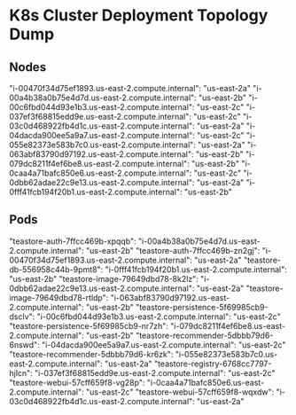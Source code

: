 # K8s Cluster Deployment Topology Dump

## Nodes

"i-00470f34d75ef1893.us-east-2.compute.internal": "us-east-2a"
"i-00a4b38a0b75e4d7d.us-east-2.compute.internal": "us-east-2b"
"i-00c6fbd044d93e1b3.us-east-2.compute.internal": "us-east-2c"
"i-037ef3f68815edd9e.us-east-2.compute.internal": "us-east-2c"
"i-03c0d468922fb4d1c.us-east-2.compute.internal": "us-east-2a"
"i-04dacda900ee5a9a7.us-east-2.compute.internal": "us-east-2c"
"i-055e82373e583b7c0.us-east-2.compute.internal": "us-east-2a"
"i-063abf83790d97192.us-east-2.compute.internal": "us-east-2b"
"i-079dc8211f4ef6be8.us-east-2.compute.internal": "us-east-2b"
"i-0caa4a71bafc850e6.us-east-2.compute.internal": "us-east-2c"
"i-0dbb62adae22c9e13.us-east-2.compute.internal": "us-east-2a"
"i-0fff41fcb194f20b1.us-east-2.compute.internal": "us-east-2b"

## Pods

"teastore-auth-7ffcc469b-xpqqb": "i-00a4b38a0b75e4d7d.us-east-2.compute.internal": "us-east-2b"
"teastore-auth-7ffcc469b-zn2gj": "i-00470f34d75ef1893.us-east-2.compute.internal": "us-east-2a"
"teastore-db-556958c44b-9pmt8": "i-0fff41fcb194f20b1.us-east-2.compute.internal": "us-east-2b"
"teastore-image-79649dbd78-8k2lz": "i-0dbb62adae22c9e13.us-east-2.compute.internal": "us-east-2a"
"teastore-image-79649dbd78-rtldp": "i-063abf83790d97192.us-east-2.compute.internal": "us-east-2b"
"teastore-persistence-5f69985cb9-dsclv": "i-00c6fbd044d93e1b3.us-east-2.compute.internal": "us-east-2c"
"teastore-persistence-5f69985cb9-nr7zh": "i-079dc8211f4ef6be8.us-east-2.compute.internal": "us-east-2b"
"teastore-recommender-5dbbb79d6-6nswd": "i-04dacda900ee5a9a7.us-east-2.compute.internal": "us-east-2c"
"teastore-recommender-5dbbb79d6-kr6zk": "i-055e82373e583b7c0.us-east-2.compute.internal": "us-east-2a"
"teastore-registry-6768cc7797-hjlcn": "i-037ef3f68815edd9e.us-east-2.compute.internal": "us-east-2c"
"teastore-webui-57cff659f8-vg28p": "i-0caa4a71bafc850e6.us-east-2.compute.internal": "us-east-2c"
"teastore-webui-57cff659f8-wqxdw": "i-03c0d468922fb4d1c.us-east-2.compute.internal": "us-east-2a"

